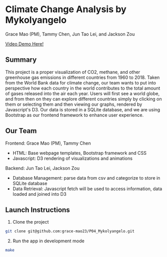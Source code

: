 # Climate Change Analysis by Mykolyangelo

Grace Mao (PM), Tammy Chen, Jun Tao Lei, and Jackson Zou

[Video Demo Here!](https://youtu.be/foaOfl5LUUc)

## Summary

This project is a proper visualization of CO2, methane, and other
greenhouse gas emissions in different countries from 1960 to 2018. Taken
from the World Bank data for climate change, our team wants to put into
perspective how each country in the world contributes to the total
amount of gases released into the air each year. Users will first see a
world globe, and from then on they can explore different countries
simply by clicking on them or selecting them and then viewing our
graphs, rendered by Javascript's D3. Our data is stored in a SQLite
database, and we are using Bootstrap as our frontend framework to
enhance user experience.

## Our Team

Frontend: Grace Mao (PM), Tammy Chen

* HTML: Base webpage templates, Bootstrap framework and CSS
* Javascript: D3 rendering of visualizations and animations

Backend: Jun Tao Lei, Jackson Zou

* Database Management: parse data from csv and categorize to store in
SQLite database
* Data Retrieval: Javascript fetch will be used to access information,
data loaded and joined into D3

## Launch Instructions

1. Clone the project

```bash
git clone git@github.com:grace-mao23/P04_Mykolyangelo.git
```

2. Run the app in development mode

```bash
make
```
